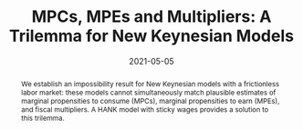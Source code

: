 ---
title: "MPCs, MPEs and Multipliers: A Trilemma for New Keynesian Models"

date: 2021-05-05

<!-- publishDate: 2020-06-18T14:37:16.459582Z -->

authors: ["Adrien Auclert", "Bence Bardóczy", "Matthew Rognlie"]

publication_types: ["3"]

summary: "We establish an impossibility result for New Keynesian models with a frictionless labor market: these models cannot simultaneously match plausible estimates of marginal propensities to consume (MPCs), marginal propensities to earn (MPEs), and fiscal multipliers. A HANK model with sticky wages provides a solution to this trilemma."

abstract: "We establish an impossibility result for New Keynesian models with a frictionless labor market: these models cannot simultaneously match plausible estimates of marginal propensities to consume (MPCs), marginal propensities to earn (MPEs), and fiscal multipliers. A HANK model with sticky wages provides a solution to this trilemma."

featured: false

publication: "Revise and Resubmit at _The Review of Economics and Statistics_"

<!-- url_code: https://github.com/shade-econ/sequence-jacobian -->

slides: ""
image:
   caption: 'The trilemma'
   preview_only: false
---